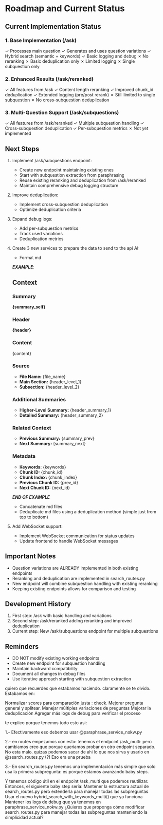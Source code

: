 # Roadmap and Current Status

## Current Implementation Status

### 1. Base Implementation (/ask)
✓ Processes main question
✓ Generates and uses question variations
✓ Hybrid search (semantic + keywords)
✓ Basic logging and debug
✗ No reranking
✗ Basic deduplication only
✗ Limited logging
✗ Single subquestion only

### 2. Enhanced Results (/ask/reranked)
✓ All features from /ask
✓ Content length reranking
✓ Improved chunk_id deduplication
✓ Extended logging (pre/post rerank)
✗ Still limited to single subquestion
✗ No cross-subquestion deduplication

### 3. Multi-Question Support (/ask/subquestions)
✓ All features from /ask/reranked
✓ Multiple subquestion handling
✓ Cross-subquestion deduplication
✓ Per-subquestion metrics
✗ Not yet implemented

## Next Steps

1. Implement /ask/subquestions endpoint:
   - Create new endpoint maintaining existing ones
   - Start with subquestion extraction from paraphrasing
   - Reuse existing reranking and deduplication from /ask/reranked
   - Maintain comprehensive debug logging structure

2. Improve deduplication:
   - Implement cross-subquestion deduplication
   - Optimize deduplication criteria

3. Expand debug logs:
   - Add per-subquestion metrics
   - Track used variations
   - Deduplication metrics

4. Create 3 new services to prepare the data to send to the api AI:
    - Format md

    ***EXAMPLE***:
    ## Context

    ### Summary
    **{summary_self}**

    ### Header
    **{header}**

    ### Content
    {content}

    ### Source
    - **File Name:** {file_name}
    - **Main Section:** {header_level_1}
    - **Subsection:** {header_level_2}

    ### Additional Summaries
    - **Higher-Level Summary:** {header_summary_1}
    - **Detailed Summary:** {header_summary_2}

    ### Related Context
    - **Previous Summary:** {summary_prev}
    - **Next Summary:** {summary_next}

    ### Metadata
    - **Keywords:** {keywords}
    - **Chunk ID:** {chunk_id}
    - **Chunk Index:** {chunk_index}
    - **Previous Chunk ID:** {prev_id}
    - **Next Chunk ID:** {next_id}


    ***END OF EXAMPLE***


    - Concatenate md files
    - Deduplicate md files using a deduplication method (simple just from top to bottom)

5. Add WebSocket support:
   - Implement WebSocket communication for status updates
   - Update frontend to handle WebSocket messages



## Important Notes
- Question variations are ALREADY implemented in both existing endpoints
- Reranking and deduplication are implemented in search_routes.py
- New endpoint will combine subquestion handling with existing reranking
- Keeping existing endpoints allows for comparison and testing


## Development History
1. First step: /ask with basic handling and variations
2. Second step: /ask/reranked adding reranking and improved deduplication
3. Current step: New /ask/subquestions endpoint for multiple subquestions

## Reminders
- DO NOT modify existing working endpoints
- Create new endpoint for subquestion handling
- Maintain backward compatibility
- Document all changes in debug files
- Use iterative approach starting with subquestion extraction

quiero que recuerdes que estabamos haciendo. claramente se te olvido. Estabamos en:

Normalizar scores para comparación justa : check.
Mejorar pregunta general y splitear.
Manejar múltiples variaciones de preguntas
Mejorar la deduplicación
Agregar más logs de debug para verificar el proceso



te explico porque tenemos todo esto asi:

1.-  Efectivamente eso debemos usar @paraphrase_service_nokw.py 

2.- en routes empezamos con esto: tenemos el endpoint /ask_multi: pero cambiamos creo que porque queriamos probar en otro endpoint separado. No esta malo. quizas podemos sacar de ahi lo que nos sirva y usarlo en @search_routes.py  (?) Eso era una prueba

3.- En search_routes.py tenemos una implementación más simple que solo usa la primera subpregunta: es porque estamos avanzando baby steps.



Y tenemos código útil en el endpoint /ask_multi que podemos reutilizar.
Entonces, el siguiente baby step sería:
Mantener la estructura actual de search_routes.py pero extenderla para manejar todas las subpreguntas
Usar el nuevo hybrid_search_with_keywords_multi() que ya funciona
Mantener los logs de debug que ya tenemos en paraphrase_service_nokw.py
¿Quieres que proponga cómo modificar search_routes.py para manejar todas las subpreguntas manteniendo la simplicidad actual?